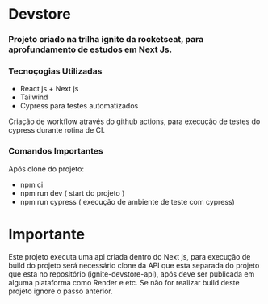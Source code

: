 # Devstore

### Projeto criado na trilha ignite da rocketseat, para aprofundamento de estudos em Next Js.

### Tecnoçogias Utilizadas
- React js + Next js
- Tailwind
- Cypress para testes automatizados

Criação de workflow através do github actions, para execução de testes do cypress durante rotina de CI.

### Comandos Importantes
Após clone do projeto:
- npm ci
- npm run dev ( start do projeto )
- npm run cypress ( execução de ambiente de teste com cypress)

# Importante
Este projeto executa uma api criada dentro do Next js, para execução de build do projeto será necessário clone
da API que esta separada do projeto que esta no repositório (ignite-devstore-api), após deve ser publicada em alguma plataforma como Render e etc.
Se não for realizar build deste projeto ignore o passo anterior.
